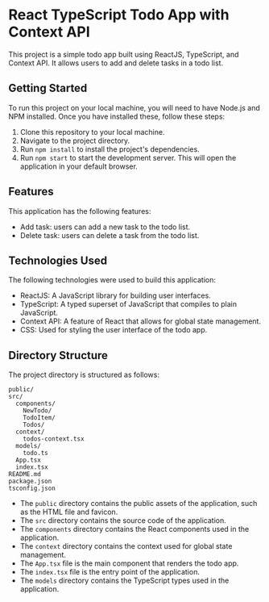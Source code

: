 # React TypeScript Todo App with Context API

This project is a simple todo app built using ReactJS, TypeScript, and Context API. It allows users to add and delete tasks in a todo list.

## Getting Started

To run this project on your local machine, you will need to have Node.js and NPM installed. Once you have installed these, follow these steps:

1. Clone this repository to your local machine.
2. Navigate to the project directory.
3. Run `npm install` to install the project's dependencies.
4. Run `npm start` to start the development server. This will open the application in your default browser.

## Features

This application has the following features:

- Add task: users can add a new task to the todo list.
- Delete task: users can delete a task from the todo list.

## Technologies Used

The following technologies were used to build this application:

- ReactJS: A JavaScript library for building user interfaces.
- TypeScript: A typed superset of JavaScript that compiles to plain JavaScript.
- Context API: A feature of React that allows for global state management.
- CSS: Used for styling the user interface of the todo app.

## Directory Structure

The project directory is structured as follows:

```
public/
src/
  components/
    NewTodo/
    TodoItem/
    Todos/
  context/
    todos-context.tsx
  models/
    todo.ts
  App.tsx
  index.tsx
README.md
package.json
tsconfig.json
```

- The `public` directory contains the public assets of the application, such as the HTML file and favicon.
- The `src` directory contains the source code of the application.
- The `components` directory contains the React components used in the application.
- The `context` directory contains the context used for global state management.
- The `App.tsx` file is the main component that renders the todo app.
- The `index.tsx` file is the entry point of the application.
- The `models` directory contains the TypeScript types used in the application.
